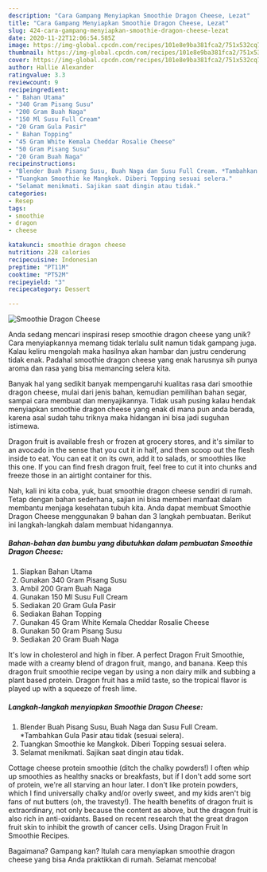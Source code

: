 ```yaml
---
description: "Cara Gampang Menyiapkan Smoothie Dragon Cheese, Lezat"
title: "Cara Gampang Menyiapkan Smoothie Dragon Cheese, Lezat"
slug: 424-cara-gampang-menyiapkan-smoothie-dragon-cheese-lezat
date: 2020-11-22T12:06:54.585Z
image: https://img-global.cpcdn.com/recipes/101e8e9ba381fca2/751x532cq70/smoothie-dragon-cheese-foto-resep-utama.jpg
thumbnail: https://img-global.cpcdn.com/recipes/101e8e9ba381fca2/751x532cq70/smoothie-dragon-cheese-foto-resep-utama.jpg
cover: https://img-global.cpcdn.com/recipes/101e8e9ba381fca2/751x532cq70/smoothie-dragon-cheese-foto-resep-utama.jpg
author: Hallie Alexander
ratingvalue: 3.3
reviewcount: 9
recipeingredient:
- " Bahan Utama"
- "340 Gram Pisang Susu"
- "200 Gram Buah Naga"
- "150 Ml Susu Full Cream"
- "20 Gram Gula Pasir"
- " Bahan Topping"
- "45 Gram White Kemala Cheddar Rosalie Cheese"
- "50 Gram Pisang Susu"
- "20 Gram Buah Naga"
recipeinstructions:
- "Blender Buah Pisang Susu, Buah Naga dan Susu Full Cream. *Tambahkan Gula Pasir atau tidak (sesuai selera)."
- "Tuangkan Smoothie ke Mangkok. Diberi Topping sesuai selera."
- "Selamat menikmati. Sajikan saat dingin atau tidak."
categories:
- Resep
tags:
- smoothie
- dragon
- cheese

katakunci: smoothie dragon cheese 
nutrition: 228 calories
recipecuisine: Indonesian
preptime: "PT11M"
cooktime: "PT52M"
recipeyield: "3"
recipecategory: Dessert

---
```



![Smoothie Dragon Cheese](https://img-global.cpcdn.com/recipes/101e8e9ba381fca2/751x532cq70/smoothie-dragon-cheese-foto-resep-utama.jpg)

Anda sedang mencari inspirasi resep smoothie dragon cheese yang unik? Cara menyiapkannya memang tidak terlalu sulit namun tidak gampang juga. Kalau keliru mengolah maka hasilnya akan hambar dan justru cenderung tidak enak. Padahal smoothie dragon cheese yang enak harusnya sih punya aroma dan rasa yang bisa memancing selera kita.

Banyak hal yang sedikit banyak mempengaruhi kualitas rasa dari smoothie dragon cheese, mulai dari jenis bahan, kemudian pemilihan bahan segar, sampai cara membuat dan menyajikannya. Tidak usah pusing kalau hendak menyiapkan smoothie dragon cheese yang enak di mana pun anda berada, karena asal sudah tahu triknya maka hidangan ini bisa jadi suguhan istimewa.

Dragon fruit is available fresh or frozen at grocery stores, and it&#39;s similar to an avocado in the sense that you cut it in half, and then scoop out the flesh inside to eat. You can eat it on its own, add it to salads, or smoothies like this one. If you can find fresh dragon fruit, feel free to cut it into chunks and freeze those in an airtight container for this.


Nah, kali ini kita coba, yuk, buat smoothie dragon cheese sendiri di rumah. Tetap dengan bahan sederhana, sajian ini bisa memberi manfaat dalam membantu menjaga kesehatan tubuh kita. Anda dapat membuat Smoothie Dragon Cheese menggunakan 9 bahan dan 3 langkah pembuatan. Berikut ini langkah-langkah dalam membuat hidangannya.

<!--inarticleads1-->

##### Bahan-bahan dan bumbu yang dibutuhkan dalam pembuatan Smoothie Dragon Cheese:

1. Siapkan  Bahan Utama
1. Gunakan 340 Gram Pisang Susu
1. Ambil 200 Gram Buah Naga
1. Gunakan 150 Ml Susu Full Cream
1. Sediakan 20 Gram Gula Pasir
1. Sediakan  Bahan Topping
1. Gunakan 45 Gram White Kemala Cheddar Rosalie Cheese
1. Gunakan 50 Gram Pisang Susu
1. Sediakan 20 Gram Buah Naga


It&#39;s low in cholesterol and high in fiber. A perfect Dragon Fruit Smoothie, made with a creamy blend of dragon fruit, mango, and banana. Keep this dragon fruit smoothie recipe vegan by using a non dairy milk and subbing a plant based protein. Dragon fruit has a mild taste, so the tropical flavor is played up with a squeeze of fresh lime. 

<!--inarticleads2-->

##### Langkah-langkah menyiapkan Smoothie Dragon Cheese:

1. Blender Buah Pisang Susu, Buah Naga dan Susu Full Cream. *Tambahkan Gula Pasir atau tidak (sesuai selera).
1. Tuangkan Smoothie ke Mangkok. Diberi Topping sesuai selera.
1. Selamat menikmati. Sajikan saat dingin atau tidak.


Cottage cheese protein smoothie (ditch the chalky powders!) I often whip up smoothies as healthy snacks or breakfasts, but if I don&#39;t add some sort of protein, we&#39;re all starving an hour later. I don&#39;t like protein powders, which I find universally chalky and/or overly sweet, and my kids aren&#39;t big fans of nut butters (oh, the travesty!). The health benefits of dragon fruit is extraordinary, not only because the content as above, but the dragon fruit is also rich in anti-oxidants. Based on recent research that the great dragon fruit skin to inhibit the growth of cancer cells. Using Dragon Fruit In Smoothie Recipes. 

Bagaimana? Gampang kan? Itulah cara menyiapkan smoothie dragon cheese yang bisa Anda praktikkan di rumah. Selamat mencoba!
